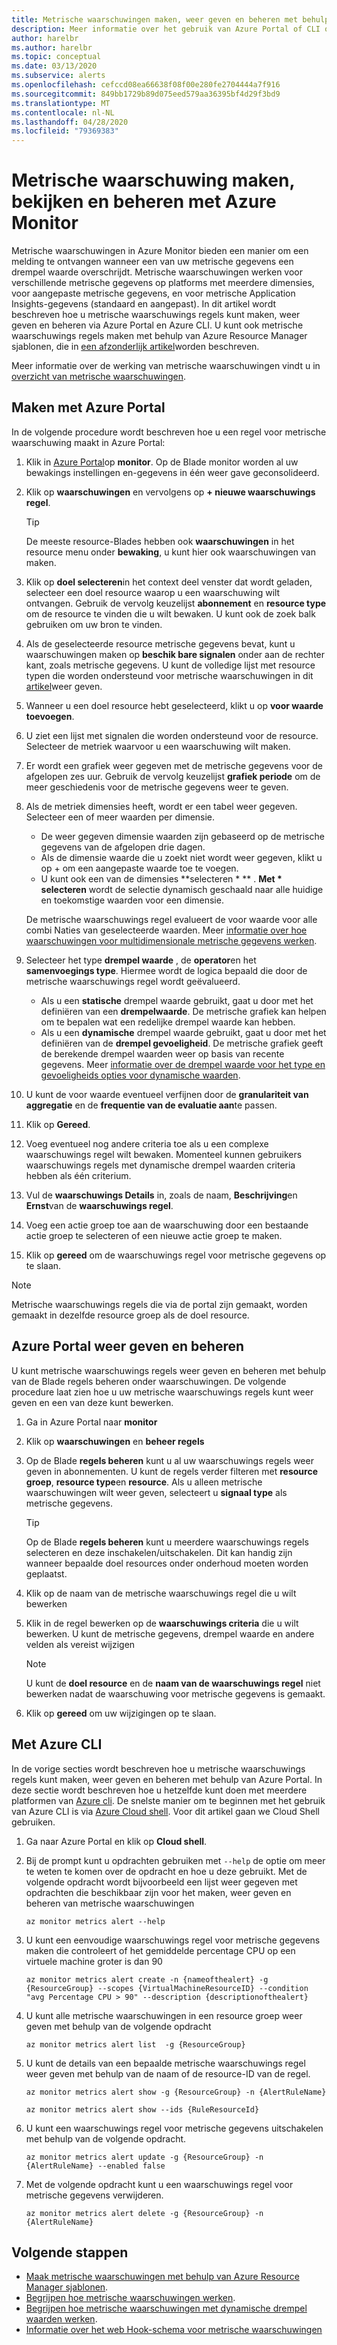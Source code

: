 ```yaml
---
title: Metrische waarschuwingen maken, weer geven en beheren met behulp van Azure Monitor
description: Meer informatie over het gebruik van Azure Portal of CLI om metrische waarschuwings regels te maken, weer te geven en te beheren.
author: harelbr
ms.author: harelbr
ms.topic: conceptual
ms.date: 03/13/2020
ms.subservice: alerts
ms.openlocfilehash: cefccd08ea66638f08f00e280fe2704444a7f916
ms.sourcegitcommit: 849bb1729b89d075eed579aa36395bf4d29f3bd9
ms.translationtype: MT
ms.contentlocale: nl-NL
ms.lasthandoff: 04/28/2020
ms.locfileid: "79369383"
---
```

# <a name="create-view-and-manage-metric-alerts-using-azure-monitor"></a>Metrische waarschuwing maken, bekijken en beheren met Azure Monitor

Metrische waarschuwingen in Azure Monitor bieden een manier om een melding te ontvangen wanneer een van uw metrische gegevens een drempel waarde overschrijdt. Metrische waarschuwingen werken voor verschillende metrische gegevens op platforms met meerdere dimensies, voor aangepaste metrische gegevens, en voor metrische Application Insights-gegevens (standaard en aangepast). In dit artikel wordt beschreven hoe u metrische waarschuwings regels kunt maken, weer geven en beheren via Azure Portal en Azure CLI. U kunt ook metrische waarschuwings regels maken met behulp van Azure Resource Manager sjablonen, die in [een afzonderlijk artikel](alerts-metric-create-templates.md)worden beschreven.

Meer informatie over de werking van metrische waarschuwingen vindt u in [overzicht van metrische waarschuwingen](alerts-metric-overview.md).

## <a name="create-with-azure-portal"></a>Maken met Azure Portal

In de volgende procedure wordt beschreven hoe u een regel voor metrische waarschuwing maakt in Azure Portal:

1. Klik in [Azure Portal](https://portal.azure.com)op **monitor**. Op de Blade monitor worden al uw bewakings instellingen en-gegevens in één weer gave geconsolideerd.

2. Klik op **waarschuwingen** en vervolgens op **+ nieuwe waarschuwings regel**.

    > [!TIP]
    > De meeste resource-Blades hebben ook **waarschuwingen** in het resource menu onder **bewaking**, u kunt hier ook waarschuwingen van maken.

3. Klik op **doel selecteren**in het context deel venster dat wordt geladen, selecteer een doel resource waarop u een waarschuwing wilt ontvangen. Gebruik de vervolg keuzelijst **abonnement** en **resource type** om de resource te vinden die u wilt bewaken. U kunt ook de zoek balk gebruiken om uw bron te vinden.

4. Als de geselecteerde resource metrische gegevens bevat, kunt u waarschuwingen maken op **beschik bare signalen** onder aan de rechter kant, zoals metrische gegevens. U kunt de volledige lijst met resource typen die worden ondersteund voor metrische waarschuwingen in dit [artikel](../../azure-monitor/platform/alerts-metric-near-real-time.md#metrics-and-dimensions-supported)weer geven.

5. Wanneer u een doel resource hebt geselecteerd, klikt u op **voor waarde toevoegen**.

6. U ziet een lijst met signalen die worden ondersteund voor de resource. Selecteer de metriek waarvoor u een waarschuwing wilt maken.

7. Er wordt een grafiek weer gegeven met de metrische gegevens voor de afgelopen zes uur. Gebruik de vervolg keuzelijst **grafiek periode** om de meer geschiedenis voor de metrische gegevens weer te geven.

8. Als de metriek dimensies heeft, wordt er een tabel weer gegeven. Selecteer een of meer waarden per dimensie.
    - De weer gegeven dimensie waarden zijn gebaseerd op de metrische gegevens van de afgelopen drie dagen.
    - Als de dimensie waarde die u zoekt niet wordt weer gegeven, klikt u op + om een aangepaste waarde toe te voegen.
    - U kunt ook een van de dimensies **selecteren \* ** . **Met \* selecteren** wordt de selectie dynamisch geschaald naar alle huidige en toekomstige waarden voor een dimensie.

    De metrische waarschuwings regel evalueert de voor waarde voor alle combi Naties van geselecteerde waarden. Meer [informatie over hoe waarschuwingen voor multidimensionale metrische gegevens werken](alerts-metric-overview.md).

9. Selecteer het type **drempel waarde** , de **operator**en het **samenvoegings type**. Hiermee wordt de logica bepaald die door de metrische waarschuwings regel wordt geëvalueerd.
    - Als u een **statische** drempel waarde gebruikt, gaat u door met het definiëren van een **drempelwaarde**. De metrische grafiek kan helpen om te bepalen wat een redelijke drempel waarde kan hebben.
    - Als u een **dynamische** drempel waarde gebruikt, gaat u door met het definiëren van de **drempel gevoeligheid**. De metrische grafiek geeft de berekende drempel waarden weer op basis van recente gegevens. Meer [informatie over de drempel waarde voor het type en gevoeligheids opties voor dynamische waarden](alerts-dynamic-thresholds.md).

10. U kunt de voor waarde eventueel verfijnen door de **granulariteit van aggregatie** en de **frequentie van de evaluatie aan**te passen. 

11. Klik op **Gereed**.

12. Voeg eventueel nog andere criteria toe als u een complexe waarschuwings regel wilt bewaken. Momenteel kunnen gebruikers waarschuwings regels met dynamische drempel waarden criteria hebben als één criterium.

13. Vul de **waarschuwings Details** in, zoals de naam, **Beschrijving**en **Ernst**van de **waarschuwings regel**.

14. Voeg een actie groep toe aan de waarschuwing door een bestaande actie groep te selecteren of een nieuwe actie groep te maken.

15. Klik op **gereed** om de waarschuwings regel voor metrische gegevens op te slaan.

> [!NOTE]
> Metrische waarschuwings regels die via de portal zijn gemaakt, worden gemaakt in dezelfde resource groep als de doel resource.

## <a name="view-and-manage-with-azure-portal"></a>Azure Portal weer geven en beheren

U kunt metrische waarschuwings regels weer geven en beheren met behulp van de Blade regels beheren onder waarschuwingen. De volgende procedure laat zien hoe u uw metrische waarschuwings regels kunt weer geven en een van deze kunt bewerken.

1. Ga in Azure Portal naar **monitor**

2. Klik op **waarschuwingen** en **beheer regels**

3. Op de Blade **regels beheren** kunt u al uw waarschuwings regels weer geven in abonnementen. U kunt de regels verder filteren met **resource groep**, **resource type**en **resource**. Als u alleen metrische waarschuwingen wilt weer geven, selecteert u **signaal type** als metrische gegevens.

    > [!TIP]
    > Op de Blade **regels beheren** kunt u meerdere waarschuwings regels selecteren en deze inschakelen/uitschakelen. Dit kan handig zijn wanneer bepaalde doel resources onder onderhoud moeten worden geplaatst.

4. Klik op de naam van de metrische waarschuwings regel die u wilt bewerken

5. Klik in de regel bewerken op de **waarschuwings criteria** die u wilt bewerken. U kunt de metrische gegevens, drempel waarde en andere velden als vereist wijzigen

    > [!NOTE]
    > U kunt de **doel resource** en de **naam van de waarschuwings regel** niet bewerken nadat de waarschuwing voor metrische gegevens is gemaakt.

6. Klik op **gereed** om uw wijzigingen op te slaan.

## <a name="with-azure-cli"></a>Met Azure CLI

In de vorige secties wordt beschreven hoe u metrische waarschuwings regels kunt maken, weer geven en beheren met behulp van Azure Portal. In deze sectie wordt beschreven hoe u hetzelfde kunt doen met meerdere platformen van [Azure cli](https://docs.microsoft.com/cli/azure/get-started-with-azure-cli?view=azure-cli-latest). De snelste manier om te beginnen met het gebruik van Azure CLI is via [Azure Cloud shell](https://docs.microsoft.com/azure/cloud-shell/overview?view=azure-cli-latest). Voor dit artikel gaan we Cloud Shell gebruiken.

1. Ga naar Azure Portal en klik op **Cloud shell**.

2. Bij de prompt kunt u opdrachten gebruiken met ``--help`` de optie om meer te weten te komen over de opdracht en hoe u deze gebruikt. Met de volgende opdracht wordt bijvoorbeeld een lijst weer gegeven met opdrachten die beschikbaar zijn voor het maken, weer geven en beheren van metrische waarschuwingen

    ```azurecli
    az monitor metrics alert --help
    ```

3. U kunt een eenvoudige waarschuwings regel voor metrische gegevens maken die controleert of het gemiddelde percentage CPU op een virtuele machine groter is dan 90

    ```azurecli
    az monitor metrics alert create -n {nameofthealert} -g {ResourceGroup} --scopes {VirtualMachineResourceID} --condition "avg Percentage CPU > 90" --description {descriptionofthealert}
    ```

4. U kunt alle metrische waarschuwingen in een resource groep weer geven met behulp van de volgende opdracht

    ```azurecli
    az monitor metrics alert list  -g {ResourceGroup}
    ```

5. U kunt de details van een bepaalde metrische waarschuwings regel weer geven met behulp van de naam of de resource-ID van de regel.

    ```azurecli
    az monitor metrics alert show -g {ResourceGroup} -n {AlertRuleName}
    ```

    ```azurecli
    az monitor metrics alert show --ids {RuleResourceId}
    ```

6. U kunt een waarschuwings regel voor metrische gegevens uitschakelen met behulp van de volgende opdracht.

    ```azurecli
    az monitor metrics alert update -g {ResourceGroup} -n {AlertRuleName} --enabled false
    ```

7. Met de volgende opdracht kunt u een waarschuwings regel voor metrische gegevens verwijderen.

    ```azurecli
    az monitor metrics alert delete -g {ResourceGroup} -n {AlertRuleName}
    ```

## <a name="next-steps"></a>Volgende stappen

- [Maak metrische waarschuwingen met behulp van Azure Resource Manager sjablonen](../../azure-monitor/platform/alerts-metric-create-templates.md).
- [Begrijpen hoe metrische waarschuwingen werken](alerts-metric-overview.md).
- [Begrijpen hoe metrische waarschuwingen met dynamische drempel waarden werken](alerts-dynamic-thresholds.md).
- [Informatie over het web Hook-schema voor metrische waarschuwingen](../../azure-monitor/platform/alerts-metric-near-real-time.md#payload-schema)

